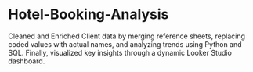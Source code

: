 # Hotel-Booking-Analysis
Cleaned and Enriched Client data by merging reference sheets, replacing coded values with actual names, and analyzing trends using Python and SQL. Finally, visualized key insights through a dynamic Looker Studio dashboard.
